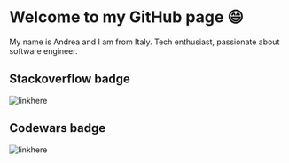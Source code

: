 # Welcome to my GitHub page 😄
My name is Andrea and I am from Italy. Tech enthusiast, passionate about software engineer.

## Stackoverflow badge
![linkhere](https://stackoverflow-badge.herokuapp.com/stackoverflow?username=18039225&period=quarter)

## Codewars badge
![linkhere](https://www.codewars.com/users/AndreP/badges/large)
